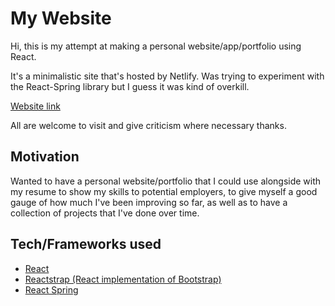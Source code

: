 # My Website

Hi, this is my attempt at making a personal website/app/portfolio using React.

It's a minimalistic site that's hosted by Netlify. Was trying to experiment with the React-Spring library but I guess it was kind of overkill.

[Website link](https://nghochi.netlify.app/)

All are welcome to visit and give criticism where necessary thanks.

## Motivation

Wanted to have a personal website/portfolio that I could use alongside with my resume to show my skills to potential employers, to
give myself a good gauge of how much I've been improving so far, as well as to have a collection of projects that I've done over time.

## Tech/Frameworks used

* [React](https://reactjs.org/)
* [Reactstrap (React implementation of Bootstrap)](https://reactstrap.github.io/)
* [React Spring](https://www.react-spring.io/)
